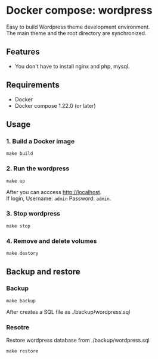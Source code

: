 # Docker compose: wordpress
Easy to build Wordpress theme development environment.  
The main theme and the root directory are synchronized.

## Features
- You don't have to install nginx and php, mysql.

## Requirements
- Docker
- Docker compose 1.22.0 (or later)

## Usage

### 1. Build a Docker image
    make build

### 2. Run the wordpress
	make up

After you can acccess [http://localhost](http://localhost).  
If login, Username: `admin` Password: `admin`.

### 3. Stop wordpress
    make stop

### 4. Remove and delete volumes
    make destory

## Backup and restore

### Backup
	make backup

After creates a SQL file as ./backup/wordpress.sql

### Resotre
Restore wordpress database from ./backup/wordpress.sql

	make restore